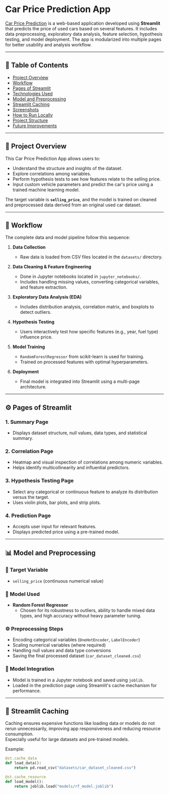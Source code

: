 # Car Price Prediction App

 [Car Price Prediction](https://car-price-predicition.onrender.com) is a web-based application developed using **Streamlit** that predicts the price of used cars based on several features. It includes data preprocessing, exploratory data analysis, feature selection, hypothesis testing, and model deployment. The app is modularized into multiple pages for better usability and analysis workflow.

---

## 📌 Table of Contents

- [Project Overview](#project-overview)
- [Workflow](#workflow)
- [Pages of Streamlit ](#Pages-of-Streamlit )
- [Technologies Used](#technologies-used)
- [Model and Preprocessing](#model-and-preprocessing)
- [Streamlit Caching](#streamlit-caching)
- [Screenshots](#screenshots)
- [How to Run Locally](#how-to-run-locally)
- [Project Structure](#project-structure)
- [Future Improvements](#future-improvements)

---

## 🧾 Project Overview

This Car Price Prediction App allows users to:

- Understand the structure and insights of the dataset.
- Explore correlations among variables.
- Perform hypothesis tests to see how features relate to the selling price.
- Input custom vehicle parameters and predict the car's price using a trained machine learning model.

The target variable is **`selling_price`**, and the model is trained on cleaned and preprocessed data derived from an original used car dataset.

---

## 🔄 Workflow

The complete data and model pipeline follow this sequence:

1. **Data Collection**  
   - Raw data is loaded from CSV files located in the `datasets/` directory.

2. **Data Cleaning & Feature Engineering**  
   - Done in Jupyter notebooks located in `jupyter_notebooks/`.
   - Includes handling missing values, converting categorical variables, and feature extraction.

3. **Exploratory Data Analysis (EDA)**  
   - Includes distribution analysis, correlation matrix, and boxplots to detect outliers.

4. **Hypothesis Testing**  
   - Users interactively test how specific features (e.g., year, fuel type) influence price.

5. **Model Training**  
   - `RandomForestRegressor` from scikit-learn is used for training.
   - Trained on processed features with optimal hyperparameters.

6. **Deployment**  
   - Final model is integrated into Streamlit using a multi-page architecture.

---

## ⚙️ Pages of Streamlit 

### 1. Summary Page
- Displays dataset structure, null values, data types, and statistical summary.

### 2. Correlation Page
- Heatmap and visual inspection of correlations among numeric variables.
- Helps identify multicollinearity and influential predictors.

### 3. Hypothesis Testing Page
- Select any categorical or continuous feature to analyze its distribution versus the target.
- Uses violin plots, bar plots, and strip plots.

### 4. Prediction Page
- Accepts user input for relevant features.
- Displays predicted price using a pre-trained model.

---


## 📊 Model and Preprocessing

### 🎯 Target Variable
- `selling_price` (continuous numerical value)

### 🧠 Model Used
- **Random Forest Regressor**
  - Chosen for its robustness to outliers, ability to handle mixed data types, and high accuracy without heavy parameter tuning.

### ⚙️ Preprocessing Steps
- Encoding categorical variables (`OneHotEncoder`, `LabelEncoder`)
- Scaling numerical variables (where required)
- Handling null values and data type conversions
- Saving the final processed dataset (`car_dataset_cleaned.csv`)

### 🧾 Model Integration
- Model is trained in a Jupyter notebook and saved using `joblib`.
- Loaded in the prediction page using Streamlit's cache mechanism for performance.

---

## 🧠 Streamlit Caching

Caching ensures expensive functions like loading data or models do not rerun unnecessarily, improving app responsiveness and reducing resource consumption.  
Especially useful for large datasets and pre-trained models.

Example:
```python
@st.cache_data
def load_data():
    return pd.read_csv("datasets/car_dataset_cleaned.csv")

@st.cache_resource
def load_model():
    return joblib.load("models/rf_model.joblib")
